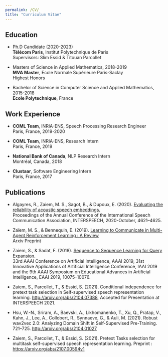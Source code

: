 ```yaml
---
permalink: /CV/
title: "Curriculum Vitae"
---
```

## Education

* Ph.D Candidate (2020-2023)<br />
**Télécom Paris**, Institut Polytechnique de Paris <br />
Supervisors: Slim Essid & Titouan Parcollet


* Masters of Science in Applied Mathematics, 2018-2019  <br />
**MVA Master**, Ecole Normale Supérieure Paris-Saclay  <br />
Highest Honors


* Bachelor of Science in Computer Science and Applied Mathematics, 2015-2018  <br />
**Ecole Polytechnique**, France


## Work Experience

* **COML Team**, INRIA-ENS, Speech Processing Research Engineer   <br />
Paris, France, 2019-2020


* **COML Team**, INRIA-ENS, Research Intern   <br />
Paris, France, 2019


* **National Bank of Canada**, NLP Research Intern <br />
Montréal, Canada, 2018

* **Clustaar**, Software Engineering Intern  <br />
Paris, France, 2017


## Publications
* Algayres, R., Zaiem, M. S., Sagot, B., & Dupoux, E. (2020).  [Evaluating the reliability of acoustic speech embeddings.](http://arxiv.org/abs/2007.13542)  <br />
 Proceedings of the Annual Conference of the International Speech Communication Association, INTERSPEECH, 2020-October, 4621–4625. 
 

* Zaïem, M. S., & Bennequin, E. (2019). [Learning to Communicate in Multi-Agent Reinforcement Learning : A Review](http://arxiv.org/abs/1911.05438)  <br />
Arxiv Preprint


* Zaiem, S., & Sadat, F. (2018). [Sequence to Sequence Learning for Query Expansion.](http://arxiv.org/abs/1812.10119) <br/> 33rd AAAI Conference on Artificial Intelligence, AAAI 2019, 31st Innovative Applications of Artificial Intelligence Conference, IAAI 2019 and the 9th AAAI Symposium on Educational Advances in Artificial Intelligence, EAAI 2019, 10075–10076. 

* Zaiem, S., Parcollet, T., & Essid, S. (2021). Conditional independence for pretext task selection in Self-supervised speech representation learning. http://arxiv.org/abs/2104.07388, Accepted for Presentation at INTERSPEECH 2021.

* Hsu, W.-N., Sriram, A., Baevski, A., Likhomanenko, T., Xu, Q., Pratap, V., Kahn, J., Lee, A., Collobert, R., Synnaeve, G., & Auli, M. (2021). Robust wav2vec 2.0: Analyzing Domain Shift in Self-Supervised Pre-Training. 721–725. http://arxiv.org/abs/2104.01027

* Zaiem, S., Parcollet, T., & Essid, S. (2021). Pretext Tasks selection for multitask self-supervised speech representation learning. Preprint : https://arxiv.org/abs/2107.00594v1
